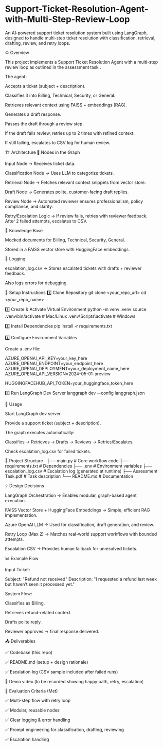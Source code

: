 # Support-Ticket-Resolution-Agent-with-Multi-Step-Review-Loop


An AI-powered support ticket resolution system built using LangGraph, designed to handle multi-step ticket resolution with classification, retrieval, drafting, review, and retry loops.

⚙ Overview

This project implements a Support Ticket Resolution Agent with a multi-step review loop as outlined in the assessment task
.

The agent:

Accepts a ticket (subject + description).

Classifies it into Billing, Technical, Security, or General.

Retrieves relevant context using FAISS + embeddings (RAG).

Generates a draft response.

Passes the draft through a review step.

If the draft fails review, retries up to 2 times with refined context.

If still failing, escalates to CSV log for human review.

🏗 Architecture
🔹 Nodes in the Graph

Input Node → Receives ticket data.

Classification Node → Uses LLM to categorize tickets.

Retrieval Node → Fetches relevant context snippets from vector store.

Draft Node → Generates polite, customer-facing draft replies.

Review Node → Automated reviewer ensures professionalism, policy compliance, and clarity.

Retry/Escalation Logic → If review fails, retries with reviewer feedback. After 2 failed attempts, escalates to CSV.

🔹 Knowledge Base

Mocked documents for Billing, Technical, Security, General.

Stored in a FAISS vector store with HuggingFace embeddings.

🔹 Logging

escalation_log.csv → Stores escalated tickets with drafts + reviewer feedback.

Also logs errors for debugging.

🚀 Setup Instructions
1️⃣ Clone Repository
git clone <your_repo_url>
cd <your_repo_name>

2️⃣ Create & Activate Virtual Environment
python -m venv .venv
source .venv/bin/activate   # Mac/Linux
.venv\Scripts\activate      # Windows

3️⃣ Install Dependencies
pip install -r requirements.txt

4️⃣ Configure Environment Variables

Create a .env file:

AZURE_OPENAI_API_KEY=your_key_here
AZURE_OPENAI_ENDPOINT=your_endpoint_here
AZURE_OPENAI_DEPLOYMENT=your_deployment_name_here
AZURE_OPENAI_API_VERSION=2024-05-01-preview

HUGGINGFACEHUB_API_TOKEN=your_huggingface_token_here

5️⃣ Run LangGraph Dev Server
langgraph dev --config langgraph.json

🧪 Usage

Start LangGraph dev server.

Provide a support ticket (subject + description).

The graph executes automatically:

Classifies → Retrieves → Drafts → Reviews → Retries/Escalates.

Check escalation_log.csv for failed tickets.

📂 Project Structure
.
├── main.py                       # Core workflow code
├── requirements.txt              # Dependencies
├── .env                          # Environment variables
├── escalation_log.csv            # Escalation log (generated at runtime)
├── Assessment Task.pdf           # Task description
└── README.md                     # Documentation

💡 Design Decisions

LangGraph Orchestration → Enables modular, graph-based agent execution.

FAISS Vector Store + HuggingFace Embeddings → Simple, efficient RAG implementation.

Azure OpenAI LLM → Used for classification, draft generation, and review.

Retry Loop (Max 2) → Matches real-world support workflows with bounded attempts.

Escalation CSV → Provides human fallback for unresolved tickets.

📊 Example Flow

Input Ticket:

Subject: "Refund not received"
Description: "I requested a refund last week but haven’t seen it processed yet."


System Flow:

Classifies as Billing.

Retrieves refund-related context.

Drafts polite reply.

Reviewer approves → final response delivered.

📤 Deliverables

✅ Codebase (this repo)

✅ README.md (setup + design rationale)

✅ Escalation log (CSV sample included after failed runs)

🎥 Demo video (to be recorded showing happy path, retry, escalation)

🧠 Evaluation Criteria (Met)

✅ Multi-step flow with retry loop

✅ Modular, reusable nodes

✅ Clear logging & error handling

✅ Prompt engineering for classification, drafting, reviewing

✅ Escalation handling
